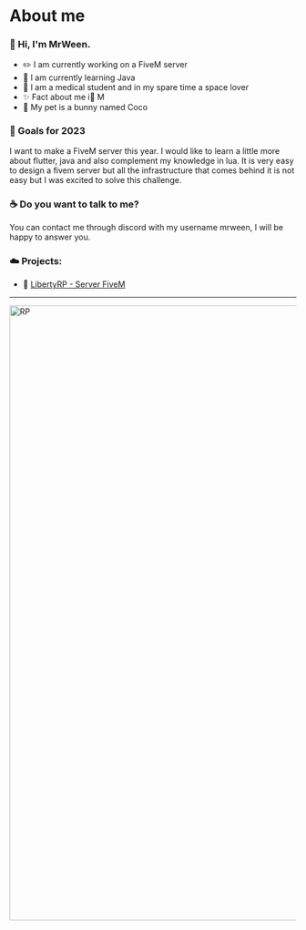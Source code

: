 # About me

### 👋 Hi, I'm MrWeen.

- ✏️ I am currently working on a FiveM server
- 🌱 I am currently learning Java
- 🤍 I am a medical student and in my spare time a space lover
- ✨ Fact about me i🤍 M
- 🐇 My pet is a bunny named Coco

### 📜 Goals for 2023

I want to make a FiveM server this year. I would like to learn a little more about flutter, java and also complement my knowledge in lua. It is very easy to design a fivem server but all the infrastructure that comes behind it is not easy but I was excited to solve this challenge.

### ☕ Do you want to talk to me? 
You can contact me through discord with my username mrween, I will be happy to answer you.

### ☁️ Projects:
   - 🌟 [LibertyRP - Server FiveM](https://discord.gg/6UmQAVQgdX)
---

<img align="left" alt="RP" width="1080px" src="https://media.discordapp.net/attachments/1114187065869996082/1118308899758542878/Banner_roles.png" />

